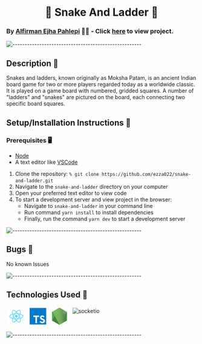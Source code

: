 <h1 align="center">🐍 Snake And Ladder 🎲 </h1>

### By [Alfirman Ejha Pahlepi](https://github.com/ezza022/) 👨‍💻 - Click [here](https://snake-and-ladder-five.vercel.app/) to view project.

![-----------------------------------------------------](https://raw.githubusercontent.com/andreasbm/readme/master/assets/lines/rainbow.png)

## Description 📝

Snakes and ladders, known originally as Moksha Patam, is an ancient Indian board game for two or more players regarded today as a worldwide classic. It is played on a game board with numbered, gridded squares. A number of "ladders" and "snakes" are pictured on the board, each connecting two specific board squares.
## Setup/Installation Instructions 📁

### Prerequisites 🖥️

- [Node](https://nodejs.org/en/)
- A text editor like [VSCode](https://code.visualstudio.com/)

1. Clone the repository: `% git clone https://github.com/ezza022/snake-and-ladder.git`
2. Navigate to the `snake-and-ladder` directory on your computer
3. Open your preferred text editor to view code
4. To start a development server and view project in the browser:
   - Navigate to `snake-and-ladder` in your command line
   - Run command `yarn install` to install dependencies
   - Finally, run the command `yarn dev` to start a development server

![-----------------------------------------------------](https://raw.githubusercontent.com/andreasbm/readme/master/assets/lines/rainbow.png)

## Bugs 🐞

No known Issues

![-----------------------------------------------------](https://raw.githubusercontent.com/andreasbm/readme/master/assets/lines/rainbow.png)

## Technologies Used 💾

<div>
<img src="https://raw.githubusercontent.com/github/explore/80688e429a7d4ef2fca1e82350fe8e3517d3494d/topics/react/react.png" alt="React" height="45" style="vertical-align:top; margin:4px">
<img src="https://raw.githubusercontent.com/devicons/devicon/master/icons/typescript/typescript-original.svg" alt="TypeScipt" height="45" style="vertical-align:top; margin:4px">
<img src="https://raw.githubusercontent.com/github/explore/80688e429a7d4ef2fca1e82350fe8e3517d3494d/topics/nodejs/nodejs.png" alt="NodeJS" height="45" style="vertical-align:top; margin:4px">
<img src="https://raw.githubusercontent.com/tomchen/stack-icons/master/logos/socket.io.svg" alt="socketio" height="45" style="vertical-align:top; margin:4px">

![-----------------------------------------------------](https://raw.githubusercontent.com/andreasbm/readme/master/assets/lines/rainbow.png)